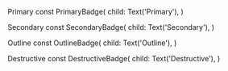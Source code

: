 Primary
const PrimaryBadge(
child: Text('Primary'),
)

Secondary
const SecondaryBadge(
child: Text('Secondary'),
)

Outline
const OutlineBadge(
child: Text('Outline'),
)

Destructive
const DestructiveBadge(
child: Text('Destructive'),
)
